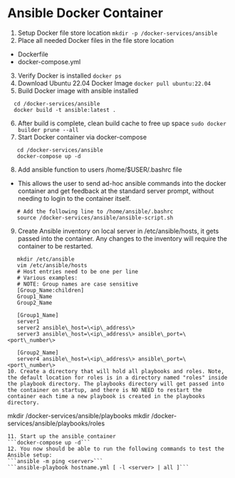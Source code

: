 # Ansible Docker Container
1. Setup Docker file store location
  ```mkdir -p /docker-services/ansible```
2. Place all needed Docker files in the file store location
  * Dockerfile
  * docker-compose.yml
3. Verify Docker is installed
  ```docker ps```
4. Download Ubuntu 22.04 Docker Image
  ```docker pull ubuntu:22.04```
5. Build Docker image with ansible installed 
  ```
    cd /docker-services/ansible
    docker build -t ansible:latest .
  ```
6. After build is complete, clean build cache to free up space
  ```sudo docker builder prune --all```
7. Start Docker container via docker-compose
  ```
     cd /docker-services/ansible
     docker-compose up -d
  ```
8. Add ansible function to users /home/$USER/.bashrc file
  * This allows the user to send ad-hoc ansible commands into the docker container and get feedback at the standard server prompt, without needing to login to the container itself.
  ```
     # Add the following line to /home/ansible/.bashrc
     source /docker-services/ansible/ansible-script.sh
  ```
9. Create Ansible inventory on local server in /etc/ansible/hosts, it gets passed into the container. Any changes to the inventory will require the container to be restarted.
  ```
     mkdir /etc/ansible
     vim /etc/ansible/hosts
     # Host entries need to be one per line
     # Various examples:
     # NOTE: Group names are case sensitive
     [Group_Name:children]
     Group1_Name
     Group2_Name

     [Group1_Name]
     server1
     server2 ansible\_host=\<ip\_address\>
     server3 ansible\_host=\<ip\_address\> ansible\_port=\<port\_number\>
 
     [Group2_Name]
     server4 ansible\_host=\<ip\_address\> ansible\_port=\<port\_number\>
10. Create a directory that will hold all playbooks and roles. Note, the default location for roles is in a directory named "roles" inside the playbook directory. The playbooks directory will get passed into the container on startup, and there is NO NEED to restart the container each time a new playbook is created in the playbooks directory.
  ```
  mkdir /docker-services/ansible/playbooks
  mkdir /docker-services/ansible/playbooks/roles
  ```
11. Start up the ansible container
  ```docker-compose up -d```
12. You now should be able to run the following commands to test the Ansible setup:
  ```ansible -m ping <server>```
  ```ansible-playbook hostname.yml [ -l <server> | all ]```
  ```
